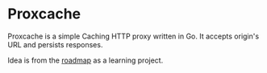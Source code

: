 # Proxcache

Proxcache is a simple Caching HTTP proxy written in Go. It accepts origin's URL and persists responses.

Idea is from the [roadmap](https://roadmap.sh/projects/caching-server) as a learning project.
